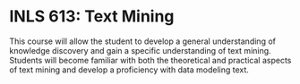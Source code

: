 # INLS 613: Text Mining

This course will allow the student to develop a general understanding of knowledge discovery and gain a specific understanding of text mining. Students will become familiar with both the theoretical and practical aspects of text mining and develop a proficiency with data modeling text.
